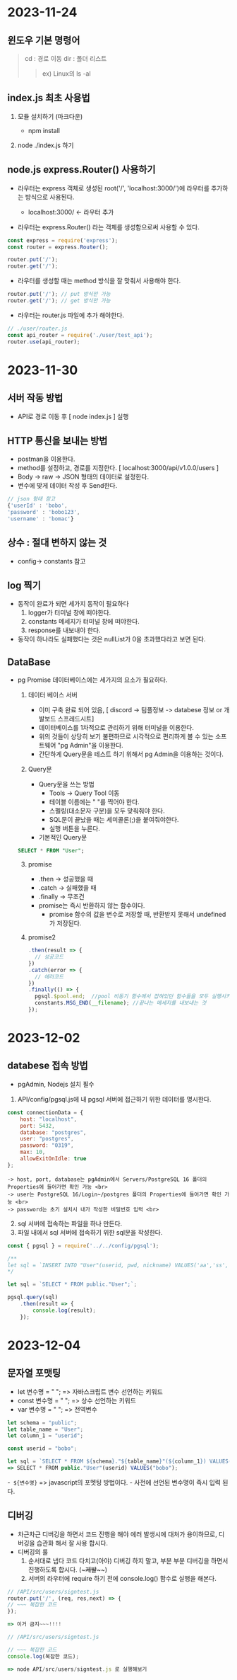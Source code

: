 # 2023-11-24
## 윈도우 기본 명령어
  > cd : 경로 이동
  > dir : 폴더 리스트
  >  >   ex) Linux의 ls -al
 
## index.js 최초 사용법
1. 모듈 설치하기 (마크다운)
    - npm install

2. node ./index.js 하기


## node.js express.Router() 사용하기
- 라우터는 express 객체로 생성된 root('/', 'localhost:3000/')에 라우터를 추가하는 방식으로 사용된다.
    - localhost:3000/ <- 라우터 추가

- 라우터는 express.Router() 라는 객체를 생성함으로써 사용할 수 있다.
  
``` js
const express = require('express');
const router = express.Router();

router.put('/');
router.get('/');
```

- 라우터를 생성할 때는 method 방식을 잘 맞춰서 사용해야 한다.
``` js
router.put('/'); // put 방식만 가능
router.get('/'); // get 방식만 가능
```
- 라우터는 router.js 파일에 추가 해야한다.
```js
// ./user/router.js
const api_router = require('./user/test_api');
router.use(api_router);
```

# 2023-11-30

## 서버 작동 방법
  - API로 경로 이동 후 [ node index.js ] 실행
 
## HTTP 통신을 보내는 방법
 - postman을 이용한다.
 - method를 설정하고, 경로를 지정한다. [ localhost:3000/api/v1.0.0/users ]
 - Body -> raw -> JSON 형태의 데이터로 설정한다.
 - 변수에 맞게 데이터 작성 후 Send한다.

```js
// json 형태 참고
{'userId' : 'bobo',
'password' : 'bobo123',
'username' : 'bomac'}
```

## 상수 : 절대 변하지 않는 것
  - config-> constants 참고

## log 찍기
   - 동작이 완료가 되면 세가지 동작이 필요하다
     1. logger가 터미널 창에 떠야한다.
     2. constants 메세지가 터미널 창에 떠야한다.
     3. response를 내보내야 한다.
  - 동작이 하나라도 실패했다는 것은 nullList가 0을 초과했다라고 보면 된다.

## DataBase
 - pg Promise 데이터베이스에는 세가지의 요소가 필요하다.
     1. 데이터 베이스 서버
        - 이미 구축 완료 되어 있음, [ discord -> 팀플정보 -> databese 정보 or 개발보드 스프레드시트]
        - 데이터베이스를 1차적으로 관리하기 위해 터미널을 이용한다.
        - 위의 것들이 상당히 보기 불편하므로 시각적으로 편리하게 볼 수 있는 소프트웨어 "pg Admin"을 이용한다.
        - 간단하게 Query문을 테스트 하기 위해서 pg Admin을 이용하는 것이다.
       
     2. Query문
        - Query문을 쓰는 방법
          - Tools -> Query Tool 이동
          - 테이블 이름에는 " "를 찍어야 한다.
          - 스펠링(대소문자 구분)을 모두 맞춰줘야 한다.
          - SQL문이 끝났을 때는 세미콜론(;)을 붙여줘야한다.
          - 실행 버튼을 누른다.
        - 기본적인 Query문
          <br>
      ```SQL
      SELECT * FROM "User";
      ```
      
     3. promise
        - .then -> 성공했을 때
        - .catch -> 실패했을 때
        - .finally -> 무조건
        - promise는 즉시 반환하지 않는 함수이다.
          - promise 함수의 값을 변수로 저장할 때, 반환받지 못해서 undefined가 저장된다.

    4. promise2
       ```js
       .then(result => {
         // 성공코드
       })
       .catch(error => {
         // 에러코드
       })
       .finally(() => {
         pgsql.$pool.end;  //pool 비동기 함수에서 잡혀있던 함수들을 모두 실행시키는 것
         constants.MSG_END(__filename); //끝나는 메세지를 내보내는 것
       });
       ```

# 2023-12-02

## databese 접속 방법
  * pgAdmin, Nodejs 설치 필수
1. API/config/pgsql.js에 내 pgsql 서버에 접근하기 위한 데이터를 명시한다.
```js
const connectionData = {
    host: "localhost",
    port: 5432,
    database: "postgres",
    user: "postgres",
    password: "0319",
    max: 10,
    allowExitOnIdle: true 
};
```
    -> host, port, database는 pgAdmin에서 Servers/PostgreSQL 16 폴더의 Properties에 들어가면 확인 가능 <br>
    -> user는 PostgreSQL 16/Login~/postgres 폴더의 Properties에 들어가면 확인 가능 <br>
    -> password는 초기 설치시 내가 작성한 비밀번호 입력 <br>
2. sql 서버에 접속하는 파일을 하나 만든다.
3. 파일 내에서 sql 서버에 접속하기 위한 sql문을 작성한다.
```js
const { pgsql } = require('../../config/pgsql');

/** 
let sql = `INSERT INTO "User"(userid, pwd, nickname) VALUES('aa','ss', 'dd');`;
*/

let sql = `SELECT * FROM public."User";`;

pgsql.query(sql)
    .then(result => {
        console.log(result);
    });
```

# 2023-12-04

## 문자열 포맷팅
  - let 변수명 = " "; => 자바스크립트 변수 선언하는 키워드
  - const 변수명 = " "; => 상수 선언하는 키워드
  - var 변수명 = " "; => 전역변수

```js
let schema = "public";
let table_name = "User";
let column_1 = "userid";

const userid = "bobo";

let sql = `SELECT * FROM ${schema}."${table_name}"(${column_1}) VALUES("${userid}");`;
=> SELECT * FROM public."User"(userid) VALUES("bobo");
```

  -` ${변수명}` => javascript의 포멧팅 방법이다.
      - 사전에 선언된 변수명이 즉시 입력 된다.

## 디버깅
- 차근차근 디버깅을 하면서 코드 진행을 해야 에러 발생시에 대처가 용이하므로, 디버깅을 습관화 해서 잘 사용 합시다.
- 디버깅의 룰
  1. 순서대로 냅다 코드 다치고(아야) 디버깅 하지 말고, 부분 부분 디버깅을 하면서 진행하도록 합시다. (~~~제발~~~~)
  2. 서버의 라우터에 require 하기 전에 console.log() 함수로 실행을 해본다.
 
```js
// /API/src/users/signtest.js
router.put('/', (req, res,next) => {
// ~~~ 복잡한 코드
});

=> 이거 금지~~~!!!!
```


```js
// /API/src/users/signtest.js

// ~~~ 복잡한 코드
console.log(복잡한 코드);

=> node API/src/users/signtest.js 로 실행해보기
```

 

